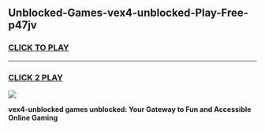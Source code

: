 
## Unblocked-Games-vex4-unblocked-Play-Free-p47jv
<h3>
<a href="https://premium76.site?title=vex4-unblocked&ref=19M">CLICK TO PLAY</a></h3>
<hr>

<h3>
<a href="https://premium76.site?title=vex4-unblocked&ref=19M">CLICK 2 PLAY</a>
  
</h3>

<a href="https://premium76.site?title=vex4-unblocked&ref=19M"><img src="https://clearcache.store/games.png"></a>


**vex4-unblocked games unblocked: Your Gateway to Fun and Accessible Online Gaming**
